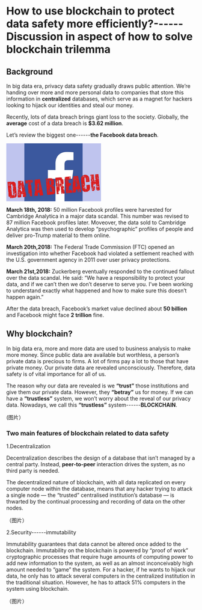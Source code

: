 # How to use blockchain to protect data safety more efficiently?------Discussion in aspect of how to solve blockchain trilemma
## Background

In big data era, privacy data safety gradually draws public attention. We’re handing over more and more personal data to companies that store this information in **centralized** databases, which serve as a magnet for hackers looking to hijack our identities and steal our money.

Recently, lots of data breach brings giant loss to the society. Globally, the **average** cost of a data breach is **$3.62 million**.

Let’s review the biggest one------**the Facebook data breach**.


<img src="https://github.com/Davethedata/PHBS_Blockchain_2018/blob/master/FacebookDataBreach.jpg" align="middle" width="50%" height="50%" />

  
**March 18th, 2018:** 50 million Facebook profiles were harvested for Cambridge Analytica in a major data scandal. This number was revised to 87 million Facebook profiles later. Moveover, the data sold to Cambridge Analytica was then used to develop “psychographic” profiles of people and deliver pro-Trump material to them online.

**March 20th,2018:** The Federal Trade Commission (FTC) opened an investigation into whether Facebook had violated a settlement reached with the U.S. government agency in 2011 over user privacy protections.

**March 21st,2018:** Zuckerberg eventually responded to the continued fallout over the data scandal. He said: “We have a responsibility to protect your data, and if we can’t then we don’t deserve to serve you. I’ve been working to understand exactly what happened and how to make sure this doesn’t happen again.”

After the data breach, Facebook’s market value declined about **50 billion** and Facebook might face **2 trillion** fine.

## Why blockchain?

In big data era, more and more data are used to business analysis to make more money. Since public data are available but worthless, a person’s private data is precious to firms. A lot of firms pay a lot to those that have private money. Our private data are revealed unconsciously. Therefore, data safety is of vital importance for all of us.

The reason why our data are revealed is we **“trust”** those institutions and give them our private data. However, they **“betray”** us for money. If we can have a **“trustless”** system, we won’t worry about the reveal of our privacy data. Nowadays, we call this **“trustless”** system------**BLOCKCHAIN**.

(图片）

### Two main features of blockchain related to data safety

1.Decentralization

Decentralization describes the design of a database that isn’t managed by a central party. Instead, **peer-to-peer** interaction drives the system, as no third party is needed.

The decentralized nature of blockchain, with all data replicated on every computer node within the database, means that any hacker trying to attack a single node — the “trusted” centralised institution’s database — is thwarted by the continual processing and recording of data on the other nodes.

（图片）

2.Security------immutability

Immutability guarantees that data cannot be altered once added to the blockchain. Immutability on the blockchain is powered by “proof of work” cryptographic processes that require huge amounts of computing power to add new information to the system, as well as an almost inconceivably high amount needed to “game” the system. For a hacker, if he wants to hijack our data, he only has to attack several computers in the centralized institution in the traditional situation. However, he has to attack 51% computers in the system using blockchain.

（图片）

